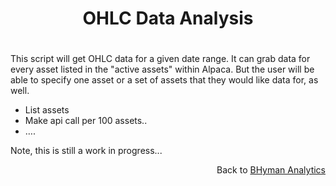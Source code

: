 
# <p align="center">OHLC Data Analysis</p>

# 

This script will get OHLC data for a given date range. It can grab data for every asset listed in the "active assets" within Alpaca. But the user will be able to specify one asset or a set of assets that they would like data for, as well. 

- List assets
- Make api call per 100 assets..
- ….

Note, this is still a work in progress...

<p align="right">Back to <a href="https://bhyman67.github.io/">BHyman Analytics<a><p>